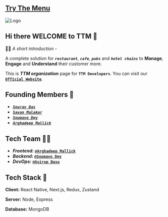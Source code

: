 ## [Try The Menu](https://trythemenu.com)

<!--

**Here are some ideas to get you started:**

🙋‍♀️ A short introduction - what is your organization all about?
🌈 Contribution guidelines - how can the community get involved?
👩‍💻 Useful resources - where can the community find your docs? Is there anything else the community should know?
🍿 Fun facts - what does your team eat for breakfast?
🧙 Remember, you can do mighty things with the power of [Markdown](https://docs.github.com/github/writing-on-github/getting-started-with-writing-and-formatting-on-github/basic-writing-and-formatting-syntax)
-->

![Logo](https://www.trythemenu.com/image/ttmWhite.svg)


## Hi there WELCOME to TTM 👋

🙋‍♀️ *A short introduction -* 

A complete solution for ***`restaurant`***, ***`cafe`***, ***`pubs`*** and ***`hotel chains`*** to **Manage**, **Engage** and **Understand** their customer more.

This is ***TTM organization*** page for **`TTM Developers`**. 
You can visit our [**`Official Website`**](https://trythemenu.com).

## Founding Members 🌈

- [***`Sourav Das`***](https://www.linkedin.com/in/sourav-das-64227a1a2/)
- [***`Sayan Malakar`***](https://www.linkedin.com/in/sayan-malakar-833183221/)
- [***`Soumavo Dey`***](https://www.linkedin.com/in/soumavodey/)
- [***`Arghadeep Mallick`***](https://www.linkedin.com/in/arghadeep-mallick-77809a1a5/)


## Tech Team 👩‍💻

- ***Frontend:*** [**`@Arghadeep Mallick`**](https://github.com/Arghadeep-hub)
- ***Backend:*** [**`@Soumavo Dey`**](https://github.com/maverick-360)
- ***DevOps:*** [**`@Avirup Basu`**](https://github.com/avirup171)


## Tech Stack 🍿

**Client:** React Native, Next.js, Redux, Zustand 

**Server:** Node, Express

**Database:** MongoDB


